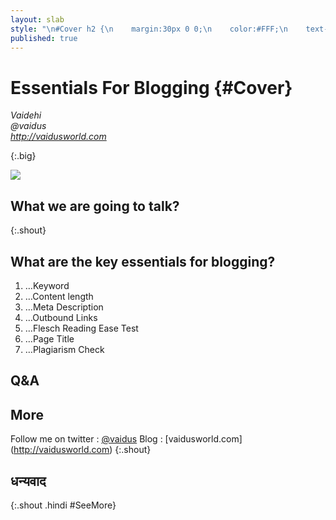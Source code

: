 ```yaml
---
layout: slab
style: "\n#Cover h2 {\n    margin:30px 0 0;\n    color:#FFF;\n    text-align:center;\n    font-size:70px;\n    }\n#Cover p {\n    margin:10px 0 0;\n    text-align:center;\n    color:#FFF;\n    font-style:italic;\n    font-size:20px;\n    }\n    #Cover p a {\n        color:#FFF;\n        }\n#Picture h2 {\n    color:#FFF;\n    }\n#SeeMore h2 {\n    font-size:100px\n    }\n#SeeMore img {\n    width:0.72em;\n    height:0.72em;\n    }\n"
published: true
---
```



# Essentials For Blogging {#Cover}

*Vaidehi*  
*@vaidus*  
*http://vaidusworld.com*

{:.big}

![](pictures/cover.jpg)
<!-- photo by Oliur Rahman, http://photos.oliur.com/ -->

## What we are going to talk?
{:.shout}

## What are the key essentials for blogging?

1. …Keyword
2. …Content length
3. …Meta Description
4. …Outbound Links
5. …Flesch Reading Ease Test
6. …Page Title
7. …Plagiarism Check 


## **Q&A**

## More

Follow me on twitter : [@vaidus](https://twitter.com/vaidus)
Blog : [vaidusworld.com] (http://vaidusworld.com)
{:.shout}

## धन्यवाद
{:.shout .hindi #SeeMore}
